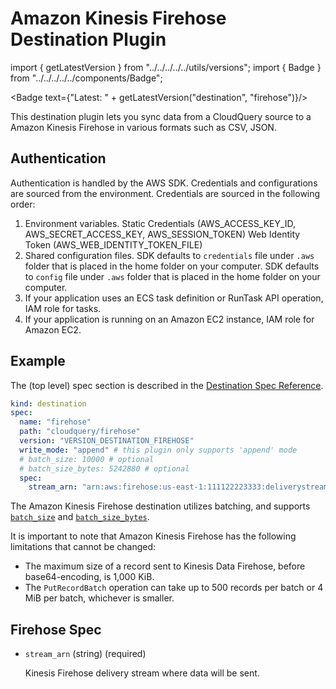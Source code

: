 # Amazon Kinesis Firehose Destination Plugin

import { getLatestVersion } from "../../../../../utils/versions";
import { Badge } from "../../../../../components/Badge";

<Badge text={"Latest: " + getLatestVersion("destination", "firehose")}/>

This destination plugin lets you sync data from a CloudQuery source to a Amazon Kinesis Firehose in various formats such as CSV, JSON.


## Authentication

Authentication is handled by the AWS SDK. Credentials and configurations are sourced from the environment. Credentials are sourced in the following order:

1. Environment variables.
  Static Credentials (AWS_ACCESS_KEY_ID, AWS_SECRET_ACCESS_KEY, AWS_SESSION_TOKEN)
  Web Identity Token (AWS_WEB_IDENTITY_TOKEN_FILE)
2. Shared configuration files.
  SDK defaults to `credentials` file under `.aws` folder that is placed in the home folder on your computer.
  SDK defaults to `config` file under `.aws` folder that is placed in the home folder on your computer.
3. If your application uses an ECS task definition or RunTask API operation, IAM role for tasks.
4. If your application is running on an Amazon EC2 instance, IAM role for Amazon EC2.


## Example


The (top level) spec section is described in the [Destination Spec Reference](/docs/reference/destination-spec).

```yaml
kind: destination
spec:
  name: "firehose"
  path: "cloudquery/firehose"
  version: "VERSION_DESTINATION_FIREHOSE"
  write_mode: "append" # this plugin only supports 'append' mode
  # batch_size: 10000 # optional
  # batch_size_bytes: 5242880 # optional
  spec:
    stream_arn: "arn:aws:firehose:us-east-1:111122223333:deliverystream/TestRedshiftStream"
```

The Amazon Kinesis Firehose destination utilizes batching, and supports [`batch_size`](/docs/reference/destination-spec#batch_size) and [`batch_size_bytes`](/docs/reference/destination-spec#batch_size_bytes). 

It is important to note that Amazon Kinesis Firehose has the following limitations that cannot be changed:
  - The maximum size of a record sent to Kinesis Data Firehose, before base64-encoding, is 1,000 KiB.
  - The `PutRecordBatch` operation can take up to 500 records per batch or 4 MiB per batch, whichever is smaller.



## Firehose Spec

- `stream_arn` (string) (required)

  Kinesis Firehose delivery stream where data will be sent.

